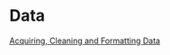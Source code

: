 # Data

[Acquiring, Cleaning and Formatting Data](http://paldhous.github.io/ucsc/2016/investigative-policy/week3.html)  

